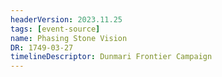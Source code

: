 ```yaml
---
headerVersion: 2023.11.25
tags: [event-source]
name: Phasing Stone Vision
DR: 1749-03-27
timelineDescriptor: Dunmari Frontier Campaign
---
```

